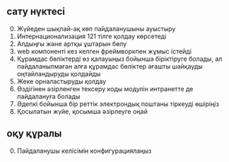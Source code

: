 ## сату нүктесі

0. Жүйеден шықпай-ақ көп пайдаланушыны ауыстыру
1. Интернационализация 121 тілге қолдау көрсетеді
2. Алдыңғы және артқы ұштарын бөлу
3. web компоненті кез келген фреймворкпен жұмыс істейді
4. Құрамдас бөліктерді өз қалауыңыз бойынша біріктіруге болады, ал пайдаланылмаған алға құрамдас бөліктер ағашты шайқауды оңтайландыруды қолдайды
5. Жеке орналастыруды қолдау
6. Өздігінен әзірленген тексеру коды модулін интранетте де пайдалануға болады
7. Әдепкі бойынша бір реттік электрондық поштаны тіркеуді өшіріңіз
8. Қосылатын жүйе, қосымша әзірлеуге оңай

## оқу құралы

0. Пайдаланушы келісімін конфигурациялаңыз
